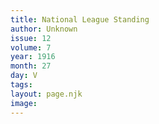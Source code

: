 ```yaml
---
title: National League Standing
author: Unknown
issue: 12
volume: 7
year: 1916
month: 27
day: V
tags:
layout: page.njk
image:
---
```

